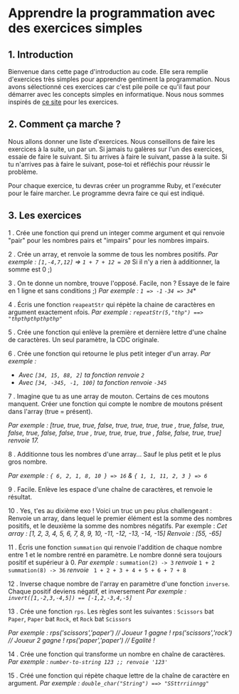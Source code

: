 Apprendre la programmation avec des exercices simples
==========

## 1. Introduction
Bienvenue dans cette page d'introduction au code. Elle sera remplie d'exercices très simples pour apprendre gentiment la programmation. Nous avons sélectionné ces exercices car c'est pile poile ce qu'il faut pour démarrer avec les concepts simples en informatique. Nous nous sommes inspirés de [ce site](https://adriann.github.io/programming_problems.html) pour les exercices.

## 2. Comment ça marche ?
Nous allons donner une liste d'exercices. Nous conseillons de faire les exercices à la suite, un par un. Si jamais tu galères sur l'un des exercices, essaie de faire le suivant. Si tu arrives à faire le suivant, passe à la suite. Si tu n'arrives pas à faire le suivant, pose-toi et réfléchis pour réussir le problème.


Pour chaque exercice, tu devras créer un programme Ruby, et l'exécuter pour le faire marcher. Le programme devra faire ce qui est indiqué.


## 3. Les exercices

1 . Crée une fonction qui prend un integer comme argument et qui renvoie "pair" pour les nombres pairs et "impairs" pour les nombres impairs.

2 . Crée un array, et renvoie la somme de tous les nombres positifs.
*Par exemple :  `[1,-4,7,12]` => `1 + 7 + 12 = 20`*
Si il n'y a rien à additionner, la somme est 0 ;)

3 . On te donne un nombre, trouve l'opposé. Facile, non ? Essaye de le faire en 1 ligne et sans conditions ;)
**Par exemple  :* `1 => -1` `-34 => 34`**
     
4 . Écris une fonction `reapeatStr` qui répète la chaine de caractères en argument exactement `n`fois.
*Par exemple :  `repeatStr(5,"thp") ==> "thpthpthpthpthp"`*

5 . Crée une fonction qui enlève la première et dernière lettre d'une chaîne de caractères. Un seul paramètre, la CDC originale.

6 . Crée une fonction qui retourne le plus petit integer d'un array. 
*Par exemple :* 
-  *Avec  `[34, 15, 88, 2]`  ta fonction renvoie  `2`*
-  *Avec  `[34, -345, -1, 100]`  ta fonction renvoie  `-345`*

7 . Imagine que tu as une array de mouton. Certains de ces moutons manquent. Créer une fonction qui compte le nombre de moutons présent dans l'array (true = présent).

*Par exemple : 
[true, true, true, false, true, true, true, true , true, false, true, false, true, false, false, true , true, true, true, true , false, false, true, true] renvoie 17.*

8 . Additionne tous les nombres d'une array... Sauf le plus petit et le plus gros nombre.

*Par exemple : `{ 6, 2, 1, 8, 10 } => 16`  & `{ 1, 1, 11, 2, 3 } => 6`*

9 . Facile. Enlève les espace d'une chaîne de caractères, et renvoie le résultat.

10 . Yes, t'es au dixième exo ! Voici un truc un peu plus challengeant : 
Renvoie un array, dans lequel le premier élément est la somme des nombres positifs, et le deuxième la somme des nombres négatifs.
Par exemple : 
*Cet array :  [1, 2, 3, 4, 5, 6, 7, 8, 9, 10, -11, -12, -13, -14, -15] 
Renvoie :  [55, -65]*

11 . Écris une fonction `summation` qui renvoie l'addition de chaque nombre entre 1 et le nombre rentré en paramètre. Le nombre donné sera toujours positif et supérieur à 0.
*Par exemple :* 
`summation(2) -> 3` 
*renvoie* `1 + 2`
 `summation(8) -> 36`
*renvoie*  ` 1 + 2 + 3 + 4 + 5 + 6 + 7 + 8`

12 . Inverse chaque nombre de l'array en paramètre d'une fonction `inverse`. Chaque positif deviens négatif, et inversement 
*Par exemple : `invert([1,-2,3,-4,5]) == [-1,2,-3,4,-5]`*

13 . Crée une fonction `rps`. Les règles sont les suivantes : `Scissors` bat `Paper`, `Paper` bat `Rock`, et `Rock` bat `Scissors`

*Par exemple : 
rps('scissors','paper') // Joueur 1 gagne ! rps('scissors','rock') // Joueur 2 gagne ! rps('paper','paper') // Egalité !*

14 . Crée une fonction qui transforme un nombre en chaîne de caractères.
*Par exemple : `number-to-string 123 ;; renvoie '123'`*


15 . Créé une fonction qui répète chaque lettre de la chaîne de caractère en argument.
*Par exemple : `double_char("String") ==> "SSttrriinngg" `*
